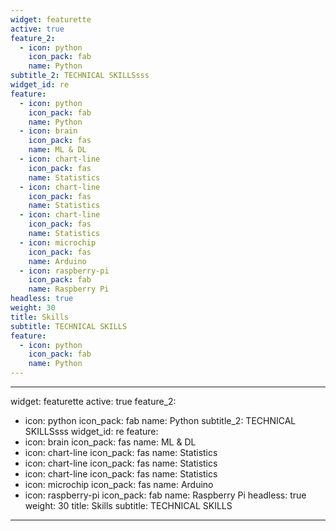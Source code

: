 ```yaml
---
widget: featurette
active: true
feature_2:
  - icon: python
    icon_pack: fab
    name: Python
subtitle_2: TECHNICAL SKILLSsss
widget_id: re
feature:
  - icon: python
    icon_pack: fab
    name: Python
  - icon: brain
    icon_pack: fas
    name: ML & DL
  - icon: chart-line
    icon_pack: fas
    name: Statistics
  - icon: chart-line
    icon_pack: fas
    name: Statistics
  - icon: chart-line
    icon_pack: fas
    name: Statistics
  - icon: microchip
    icon_pack: fas
    name: Arduino
  - icon: raspberry-pi
    icon_pack: fab
    name: Raspberry Pi
headless: true
weight: 30
title: Skills
subtitle: TECHNICAL SKILLS
feature:
  - icon: python
    icon_pack: fab
    name: Python
---
```

- - -

widget: featurette
active: true
feature_2:

* icon: python
      icon_pack: fab
      name: Python
  subtitle_2: TECHNICAL SKILLSsss
  widget_id: re
  feature:
* icon: brain
  icon_pack: fas
  name: ML & DL
* icon: chart-line
  icon_pack: fas
  name: Statistics
* icon: chart-line
  icon_pack: fas
  name: Statistics
* icon: chart-line
  icon_pack: fas
  name: Statistics
* icon: microchip
  icon_pack: fas
  name: Arduino
* icon: raspberry-pi
      icon_pack: fab
      name: Raspberry Pi
  headless: true
  weight: 30
  title: Skills
  subtitle: TECHNICAL SKILLS

- - -
